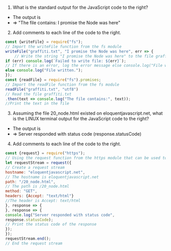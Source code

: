 1. What is the standard output for the JavaScript code to the right?
- The output is
- => "The file contains: I promise the Node was here"
2. Add comments to each line of the code to the right.
```javascript
const {writeFile} = require("fs"); 
// Import the writeFile function from the fs module
writeFile("graffiti.txt", "I promise the Node was here", err => {
    // Write the string "I promise the Node was here" to the file graffiti.txt
if (err) console.log(`Failed to write file: ${err}`);
// If there is an error, log the error message else console.log("File written.");
else console.log("File written.");
});
const {readFile} = require("fs").promises;
// Import the readFile function from the fs module
readFile("graffiti.txt", "utf8")
// Read the file graffiti.txt
.then(text => console.log("The file contains:", text));
//Print the text in the file
```
3. Assuming the file 20_node.html existed on eloquentjavascript.net, what is the LINUX terminal output for the JavaScript code to the right?
- The output is
- => Server responded with status code (response.statusCode)
4. Add comments to each line of the code to the right.

```javascript
const {request} = require("https");
// Using the request function from the https module that can be used to make requests to https URLs
let requestStream = request({
// Create a request stream
hostname: "eloquentjavascript.net",
// The hostname is eloquentjavascript.net
path: "/20_node.html",
// The path is /20_node.html
method: "GET",
headers: {Accept: "text/html"}
//The header is Accept: text/html
}, response => {
}, response => {
console.log("Server responded with status code",
response.statusCode);
// Print the status code of the response
});
});
requestStream.end();
// End the request stream
```